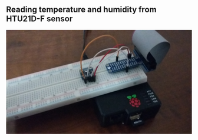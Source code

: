 ## Reading temperature and humidity from HTU21D-F sensor

![Sensor](/projects/temperature-humidity-sensor-HTU21DF/htu21df-set-up.jpg)
